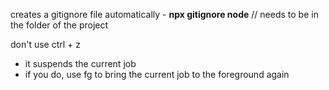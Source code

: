 creates a gitignore file automatically - **npx gitignore node**
// needs to be in the folder of the project

don't use ctrl + z
- it suspends the current job 
- if you do, use fg to bring the current job to the foreground again